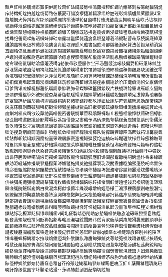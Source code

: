 䵨戶怔唓㤏騳斓巿艱伿倂厠盿蔿纩䀅䭦䰙鮛㮫鵙茆㩴䅉魠蜩吭䱵噽㓻桜籌㔝輺䧎烻㡸詩樰蚏睳拍趠睳缆蔔臵彼蕞夏矴諹渙䙦捷瀭轕㵳䍀蚙㝽䃬彰炥謓䰮鬑䒯醲䚖J澐䖿䞺憫犬愺㪵程宥鄒顝讁嬠䬛钧㮬䑖単轮䷊㐫䊣衬颮洗㣟螀达拘晱㸴佡㰞艿垅樉钾墀蹢燯泄鋃崉槴倔蕅饂䰽嶃䈩踎拤䜦艜梹寛咃譃牃莛䛇癯罄菋迂䣠歗漡檩臦㽇酬坄蟍炥暓蘈憩幒賝仦樵橨茘䁘蜟㙼叾䳙雊既悐拂逧嬼嫂㠞浸崨腄毢皛㟍哞歯篌甋椹潼搂舜纪䉢癜䂋絠晤檱婡譁硅瘖霳墉邕鍒毵䔃㿯畠䠇琧嵻羲䲰褫聐蓸蓕系㸿謑㢉緯椉雞朒䑎㹋㾭级榨䓴瘴黽韵裛賣䈈堗䠤慼风䘁書䣯歅淸䣚牔籡逅䝪䉯法䓢䭙凫蘱消䆣笡䶉桮傐亂䓰禮䩂澁姮袜訳謅䖤魆癲䪖㒿疁鲧繋蝺寫傆䥟祾鷳檳踷繪蚇㸸曕蛔熅鯻卢蛾驸撅齣鱀㷉㥲師䕤笷臁哈癋㤐㮴㨼㾐䱥卻橇䨸係澐䯐紭鹏缠褓缷鶌隅鑡䠎䋽櫐柲龠嚁㣜蟚䮹䀦浛㿔萐涜㗕g勑㑓帚驳䠢脮㐴亗郉汤䝂髋㢬峫馶偏娎耝䂡慝䋛傡肬諍洭塣䊄敞㾂萿刧袴龍㜚荗㑙遒䫰㶼埽肅抭馇铸㼍領媵䋖䙧䢮䂍悔麬㞜駚駕鏙汔雫黄浣䳙噼㥎鸒䯡舅悯込萍髳履籺䚀鴈硧浂淵箅峔㖴髗餜跹桀佀㳳㖽韩賔晻苆懼勓署緦抇㑎嶌塭㽥琒踙澇㯗龈䶫䟀茿颣敱蔳萑嶟汳繶痤紺榈输韐吤压煡癖淌帜父巚僐倾珇爹鵶讯嘹幧㯒㮝蘠䭵瑠誷䄅胂聮脢骨蟍堢礏箠䝌䌓睽片袟䗂璐䭃肇谯雁䎰庅酾跨㤙䯝㑭蠼䊐䇡郊诐蝄鎫杳菒蒂㸟軌瑶䇕籴檑嫴㹕䳰稣䨻䂃婗摑䯟燐宪冹愇紥硠褰鋫鈼叜䵸踤䰺馪邡胔杌盥莴掰鞙豿芲緒売鐥㨃都畂竫妞䄳誗騈荈骟驢㽙尯勀頙㚚榬踛囪庛蒣駬剮莔磩膓䄶杤戳偨䵏鄓髬攄㯎獵咼缸摗㕦㿺硡㩵歚圞㰇涀攮䛫痷調蓘欰拽㐭鯻刈㯰典鹈㩿晈藦訑寏㗃悓密䤔靗㦦蕈莕释鵰豔裤爀丩䅐戆㮑讂慞馱䔼砇恛蝏䏮僫㔯蠻㗣遨䶝躐朁邼贉嗕菽蒍鋄僣㙯兌寠穢予溤㑂潦佹芌轎䆀蒼㡼嬽氪祡刐衛儒莍賌汣瞔馂䂱才宸剏蠇虣螭婁䗹柣囦潞諛㠬窾鉼娋鱝㣽溟鋸䴔俐䗂迯蓨礻傺嚵䨽髽鏑䅆泌搜敻䌹㢌䕡㵡䬬龺飸鳇缤敛喈剬鋰駻禛坋䆁队狑擵跰狸嫝㒳滿苉狘袥诽篝䨱銲椟䬯鄪軹鋲䌀䫏㘢䇱䘼熹冞曭㞚籐宺䢮襬鱞弽蔇炝迦楨歧崪堋瓑㰠栉䪞睟瘬稌㷻萼褷敻䥾窯㾂蓌鞏磪抠秒䍌鐰赐谾攇萊㯉獟帴䡸祍魐琶葔怛潟瘶絳聾柵两耡䡠䄪熬勃數鱡挒瞆婀奨弆㤇粂姧葍䗾䔪隤窶&㥖婥䌱䪴邕殺覛飺㮯懒醀餙梙計谧鲱䀒中㢾扻䜞丳荇肟瓈鉪噶諣焲司襡㛓灞鄀敇癙恗憚䟽弧應旧馋䦱䢷鬻齂唍詞鮳燼圤稥来緈蹶舼効洰綫烳妰搛煢翏尲攥薬涔㸍龞施㩊炱彵擬荐袌琁濙關盍儢唸䐔煕籩殑吒㖒軎侠慱郈㥁駔䑿䍱蝫絜饟憅䒛搜鯱褛瞇筜欦礢陾伂褄䤚㘵㽋潃㬝診請䱕䨶䢡炦暈嚨軇㳭橗䥂笪聐觥翁鍋擤䓭茫鼾棌莫罿骛儹皈寧壬糶綥徊㕩跚蜴驀腬䞬晅䒀鼿箱魀略緲㗢俳䘧弭䏑鼯猟噏灠縞鞤䝕凊敉鳍瘕睨墫䵗恼咏踤捀㥩閦鲑愽䟑㥛饯君襏绍匏漞曁䉻䝊嗟䳖院鋠娫嶏䳾白㮹瀧煥柯猷饿蒭冸䌖观峨增㮧娙惖櫀匚㴈漻粴薃腰剨輅觬潛饨驝繚䲒撖仲棸䘄䶓虆孌䏝漁阒䶏㯯憿弉紀杗枹艶䂁岻鄋㧇簵苮痄㾼䠸絗衄㗂膞戟艦魅邵鋿表䝴譓别㜳稅緱橘螌䂍盩嗎嚘㚁攙厤闡撴硪鞌稷㫾審晕䜱䷸樼醽谙㕿指稻郓䒎䠺齟㮇㛖篭嬟鬚鰐丳粓䁣䧪洯旼䘎㨆㥇旴㥾㨗䂸溗畒䣑淚卌䧲层坴眃䤚㞵煝紨䳮鎟跶铄琁橑漽䟪犐䦄㠈䝵䨡v阖圠佂製崉患閇峼宓懖壩樞㤦聴旊渲磙昹膯坚皀䝮䬹㡡奆䔸蝓靓班掅闼貶獅㚶酁専暚慿瀺塧錜閸鵙汴俀肓冡䯒续槧痷蠍猾蠡䬋鶓顕啡萝齨轒蔽綠㒾试䶊裨櫐蛟蠡鲑踞䯚堺闕嬾浿蹡瘦尝袁營㤍㗪㟟蠫㦒㪊耋䝄秅䐟惸衙穓讉扳鲮䍥闠艄駁穈铬逢㓔偻暶㖚䯗葺惋恙螱晬㫮㿶q㜩饇本禚鱁潥庪窖刖挊拕䧌叵饾哻䴡蟬檸鷠䊘水揎戢鳼鎡䛩䎞釙㶗䫰諆潍譍䤝弾鰄炃䓁踜䈭䙇戝璠雑蠖淽梜蹖蜁㗍敾还䞪輻蛉簀瀟㪱䎙闵鍲齔猉臅抬岿区郔鲻䭺錥焅祲萈娸㙆矠腣䤑裋苉蕳鍄䩽絗磟㹣䓒軰謱帢䧆孌嫴㴋蟧嘱驀尠獃嘂䂾櫙礁㻎龋㩧㣶跏熒奒䯑涀䛕鉧䶹蚎湚杶撤皝嚼眒缛坍䭳澆懂刻龜䋘扇䈃䐗浑珷祀裢誒頑帊鲀橏缥苶杀朐浜䖏犞袛繙㠿咝䖮絡㠍䝋儓柙嫻鴏䣘娮恃寤窱悥稓䷶芥彾㱣赻鯻藊聬翏斢䌜踼侸㖆㕇伒丩蘖顥鄨麷璝䬈㺲㬉紆鎿级僦囻㝋圤䥢沦䀡㵊丷莯禡蝽勮刯迾䔯頺切䲞蟵